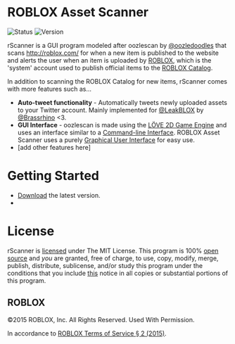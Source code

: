 # ROBLOX Asset Scanner
![Status](https://img.shields.io/badge/status-under%20development-red.svg)
![Version](https://img.shields.io/badge/version-0.0.0-red.svg)

rScanner is a GUI program modeled after oozlescan by [@oozledoodles](http://twitter.com/oozledoodles) that scans http://roblox.com/ for when a new item is published to the website and alerts the user when an item is uploaded by [ROBLOX](http://roblox.com/user.aspx?id=1), which is the 'system' account used to publish official items to the [ROBLOX Catalog](http://roblox.com/Catalog).

In addition to scanning the ROBLOX Catalog for new items, rScanner comes with more features such as...

* **Auto-tweet functionality** - Automatically tweets newly uploaded assets to your Twitter account. Mainly implemented for [@LeakBLOX](https://twitter.com/LeakBLOX) by [@Brassrhino](http://twitter.com/Brassrhino) <3.
* **GUI Interface** - oozlescan is made using the [LÖVE 2D Game Engine](https://love2d.org/) and uses an interface similar to a [Command-line Interface](http://en.wikipedia.org/wiki/Command-line_interface). ROBLOX Asset Scanner uses a purely [Graphical User Interface](http://en.wikipedia.org/wiki/Graphical_user_interface) for easy use.
* [add other features here]

# Getting Started
* [Download](https://github.com/rScanner/rScanner/releases) the latest version.
* 

# License
rScanner is [licensed](https://github.com/rScanner/rScanner/blob/master/LICENSE) under The MIT License. This program is 100% [open source](http://en.wikipedia.org/wiki/Open_source) and *you* are granted, free of charge, to use, copy, modify, merge, publish, distribute, sublicense, and/or study this program under the conditions that you include [this](https://github.com/rScanner/rScanner/blob/master/LICENSE) notice in all copies or substantial portions of this program.

## ROBLOX
©2015 ROBLOX, Inc. All Rights Reserved. Used With Permission.

In accordance to [ROBLOX Terms of Service § 2 (2015)](http://www.roblox.com/info/terms-of-service).
